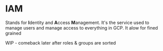 # IAM

Stands for **I**dentity and **A**ccess **M**anagement. It's the service used to manage users and manage access to everything in GCP. It alow for fined grained 

WIP - comeback later after roles & groups are sorted